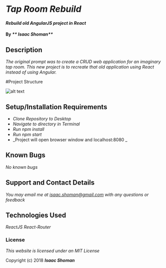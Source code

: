 # _Tap Room Rebuild_

#### _Rebuild old AngularJS project in React_

#### By _** Isaac Shoman**_

## Description

_The original prompt was to create a CRUD web application for an imaginary tap room. This new project is to recreate that old application using React instead of using Angular._

#Project Structure

![alt text](imgs/adidas-page.png) 

## Setup/Installation Requirements

* _Clone Repository to Desktop_
* _Navigate to directory in Terminal_
* _Run npm install_
* _Run npm start_
* _Project will open browser window and localhost:8080 _

## Known Bugs

_No known bugs_

## Support and Contact Details

_You may email me at isaac.shoman@gmail.com with any questions or feedback_

## Technologies Used

_ReactJS_
_React-Router_

### License

*This website is licensed under an MIT License*

Copyright (c) 2018 **_Isaac Shoman_**
